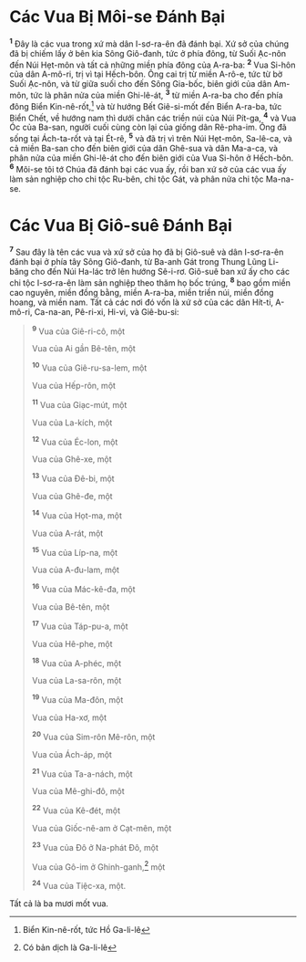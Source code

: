 # Các Vua Bị Môi-se Ðánh Bại
<sup><b>1</b></sup> Ðây là các vua trong xứ mà dân I-sơ-ra-ên đã đánh bại. Xứ sở của chúng đã bị chiếm lấy ở bên kia Sông Giô-đanh, tức ở phía đông, từ Suối Ạc-nôn đến Núi Hẹt-môn và tất cả những miền phía đông của A-ra-ba: <sup><b>2</b></sup> Vua Si-hôn của dân A-mô-ri, trị vì tại Hếch-bôn. Ông cai trị từ miền A-rô-e, tức từ bờ Suối Ạc-nôn, và từ giữa suối cho đến Sông Gia-bốc, biên giới của dân Am-môn, tức là phân nửa của miền Ghi-lê-át, <sup><b>3</b></sup> từ miền A-ra-ba cho đến phía đông Biển Kin-nê-rốt,[^1-023de8e5-80c5-44f9-874e-a12ad92bd59f] và từ hướng Bết Giê-si-mốt đến Biển A-ra-ba, tức Biển Chết, về hướng nam thì dưới chân các triền núi của Núi Pít-ga, <sup><b>4</b></sup> và Vua Óc của Ba-san, người cuối cùng còn lại của giống dân Rê-pha-im. Ông đã sống tại Ách-ta-rốt và tại Ét-rê, <sup><b>5</b></sup> và đã trị vì trên Núi Hẹt-môn, Sa-lê-ca, và cả miền Ba-san cho đến biên giới của dân Ghê-sua và dân Ma-a-ca, và phân nửa của miền Ghi-lê-át cho đến biên giới của Vua Si-hôn ở Hếch-bôn. <sup><b>6</b></sup> Môi-se tôi tớ Chúa đã đánh bại các vua ấy, rồi ban xứ sở của các vua ấy làm sản nghiệp cho chi tộc Ru-bên, chi tộc Gát, và phân nửa chi tộc Ma-na-se.

# Các Vua Bị Giô-suê Ðánh Bại
<sup><b>7</b></sup> Sau đây là tên các vua và xứ sở của họ đã bị Giô-suê và dân I-sơ-ra-ên đánh bại ở phía tây Sông Giô-đanh, từ Ba-anh Gát trong Thung Lũng Li-băng cho đến Núi Ha-lác trở lên hướng Sê-i-rơ. Giô-suê ban xứ ấy cho các chi tộc I-sơ-ra-ên làm sản nghiệp theo thăm họ bốc trúng, <sup><b>8</b></sup> bao gồm miền cao nguyên, miền đồng bằng, miền A-ra-ba, miền triền núi, miền đồng hoang, và miền nam. Tất cả các nơi đó vốn là xứ sở của các dân Hít-ti, A-mô-ri, Ca-na-an, Pê-ri-xi, Hi-vi, và Giê-bu-si:

> <sup><b>9</b></sup> Vua của Giê-ri-cô, một
> 
> Vua của Ai gần Bê-tên, một
> 
> <sup><b>10</b></sup> Vua của Giê-ru-sa-lem, một
> 
> Vua của Hếp-rôn, một
> 
> <sup><b>11</b></sup> Vua của Giạc-mút, một
> 
> Vua của La-kích, một
> 
> <sup><b>12</b></sup> Vua của Éc-lon, một
> 
> Vua của Ghê-xe, một
> 
> <sup><b>13</b></sup> Vua của Ðê-bi, một
> 
> Vua của Ghê-đe, một
> 
> <sup><b>14</b></sup> Vua của Họt-ma, một
> 
> Vua của A-rát, một
> 
> <sup><b>15</b></sup> Vua của Líp-na, một
> 
> Vua của A-đu-lam, một
> 
> <sup><b>16</b></sup> Vua của Mác-kê-đa, một
> 
> Vua của Bê-tên, một
> 
> <sup><b>17</b></sup> Vua của Táp-pu-a, một
> 
> Vua của Hê-phe, một
> 
> <sup><b>18</b></sup> Vua của A-phéc, một
> 
> Vua của La-sa-rôn, một
> 
> <sup><b>19</b></sup> Vua của Ma-đôn, một
> 
> Vua của Ha-xơ, một
> 
> <sup><b>20</b></sup> Vua của Sim-rôn Mê-rôn, một
> 
> Vua của Ách-áp, một
> 
> <sup><b>21</b></sup> Vua của Ta-a-nách, một
> 
> Vua của Mê-ghi-đô, một
> 
> <sup><b>22</b></sup> Vua của Kê-đét, một
> 
> Vua của Giốc-nê-am ở Cạt-mên, một
> 
> <sup><b>23</b></sup> Vua của Ðô ở Na-phát Ðô, một
> 
> Vua của Gô-im ở Ghinh-ganh,[^2-023de8e5-80c5-44f9-874e-a12ad92bd59f] một
> 
> <sup><b>24</b></sup> Vua của Tiệc-xa, một.

Tất cả là ba mươi mốt vua.

[^1-023de8e5-80c5-44f9-874e-a12ad92bd59f]: Biển Kin-nê-rốt, tức Hồ Ga-li-lê
[^2-023de8e5-80c5-44f9-874e-a12ad92bd59f]: Có bản dịch là Ga-li-lê
